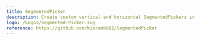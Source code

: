 ```yaml
---
title: SegmentedPicker
description: Create custom vertical and horizontal SegmentedPickers in SwiftUI
logo: /Logos/Segmented-Picker.svg
reference: https://github.com/kieranb662/SegmentedPicker
---
```

